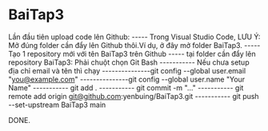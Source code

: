# BaiTap3

Lần đầu tiên upload code lên Github:
----- Trong Visual Studio Code, LƯU Ý: Mở đúng folder cần đẩy lên Github thôi.Ví dụ, ở đây mở folder BaiTap3.
----- Tạo 1 repository mới với tên BaiTap3 trên Github
----- tại folder cần đẩy lên repository BaiTap3: Phải chuột chọn Git Bash
----------- Nếu chưa setup địa chỉ email và tên thì chạy
---------------git config --global user.email "you@example.com"
---------------git config --global user.name "Your Name"
----------- git add .
----------- git commit -m "..."
----------- git remote add origin git@github.com:yenbuing/BaiTap3.git
----------- git push --set-upstream BaiTap3 main

DONE.
